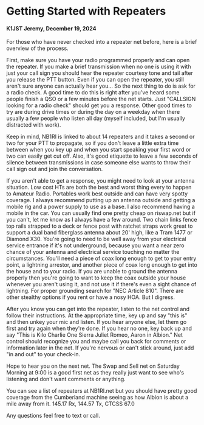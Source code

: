 # Getting Started with Repeaters

#### K1JST Jeremy, December 19, 2024

For those who have never checked into a repeater net before, here is a brief overview of the process.

First, make sure you have your radio programmed properly and can open the repeater. If you make a brief transmission when no one is using it with just your call sign you should hear the repeater courtesy tone and tail after you release the PTT button. Even if you can open the repeater, you still aren't sure anyone can actually hear you... So the next thing to do is ask for a radio check. A good time to do this is right after you've heard some people finish a QSO or a few minutes before the net starts. Just "CALLSIGN looking for a radio check" should get you a response. Other good times to try are during drive times or during the day on a weekday when there usually a few people who listen all day (myself included, but I'm usually distracted with work).

Keep in mind, NB1RI is linked to about 14 repeaters and it takes a second or two for your PTT to propagate, so if you don't leave a little extra time between when you key up and when you start speaking your first word or two can easily get cut off. Also, it's good etiquette to leave a few seconds of silence between transmissions in case someone else wants to throw their call sign out and join the conversation.

If you aren't able to get a response, you might need to look at your antenna situation. Low cost HTs are both the best and worst thing every to happen to Amateur Radio. Portables work best outside and can have very spotty coverage. I always recommend putting up an antenna outside and getting a mobile rig and a power supply to use as a base. I also recommend having a mobile in the car. You can usually find one pretty cheap on riswap.net but if you can't, let me know as I always have a few around. Two chain links fence top rails strapped to a deck or fence post with ratchet straps work great to support a dual band fiberglass antenna about 20' high, like a Tram 1477 or Diamond X30. You're going to need to be well away from your electrical service entrance if it's not underground, because you want a near zero chance of your antenna and electrical service touching no matter the circumstances. You'll need a piece of coax long enough to get to your entry point, a lightning arrestor, and another piece of coax long enough to get into the house and to your radio. If you are unable to ground the antenna properly then you're going to want to keep the coax outside your house whenever you aren't using it, and not use it if there's even a sight chance of lightning. For proper grounding search for "NEC Article 810". There are other stealthy options if you rent or have a nosy HOA. But I digress.

After you know you can get into the repeater, listen to the net control and follow their instructions. At the appropriate time, key up and say "this is" and then unkey your mic and listen. If you hear anyone else, let them go first and try again when they're done. If you hear no one, key back up and say "This is Kilo Charlie One Sierra Juliet Romeo, Aaron in Albion." Net control should recognize you and maybe call you back for comments or information later in the net. If you're nervous or can't stick around, just add "in and out" to your check-in.

Hope to hear you on the next net. The Swap and Sell net on Saturday Morning at 9:00 is a good first net as they really just want to see who's listening and don't want comments or anything.

You can see a list of repeaters at NB1RI.net but you should have pretty good coverage from the Cumberland machine seeing as how Albion is about a mile away from it. 145.17 Rx, 144.57 Tx, CTCSS 67.0

Any questions feel free to text or call.